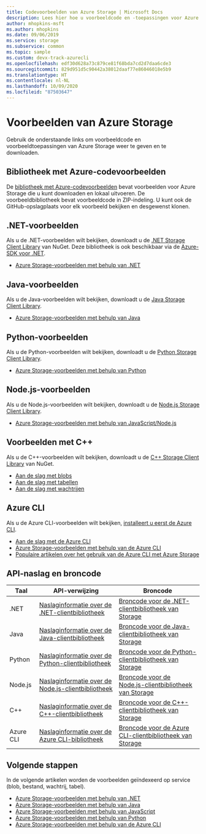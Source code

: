 ```yaml
---
title: Codevoorbeelden van Azure Storage | Microsoft Docs
description: Lees hier hoe u voorbeeldcode en -toepassingen voor Azure Storage kunt weergeven, downloaden en uitvoeren. Ga aan de slag met voorbeelden voor blobs, wachtrijen, tabellen en bestanden, met behulp van de clientbibliotheken van Storage voor .NET, Java, Python, Node.js, Azure CLI en C++.
author: mhopkins-msft
ms.author: mhopkins
ms.date: 09/06/2019
ms.service: storage
ms.subservice: common
ms.topic: sample
ms.custom: devx-track-azurecli
ms.openlocfilehash: edf30d628a73c879ce81f68bda7cd2d7daa6cde3
ms.sourcegitcommit: 829d951d5c90442a38012daaf77e86046018e5b9
ms.translationtype: HT
ms.contentlocale: nl-NL
ms.lasthandoff: 10/09/2020
ms.locfileid: "87503647"
---
```

# <a name="azure-storage-samples"></a>Voorbeelden van Azure Storage

Gebruik de onderstaande links om voorbeeldcode en voorbeeldtoepassingen van Azure Storage weer te geven en te downloaden.

## <a name="azure-code-samples-library"></a>Bibliotheek met Azure-codevoorbeelden

De [bibliotheek met Azure-codevoorbeelden](https://azure.microsoft.com/documentation/samples/?service=storage) bevat voorbeelden voor Azure Storage die u kunt downloaden en lokaal uitvoeren. De voorbeeldbibliotheek bevat voorbeeldcode in ZIP-indeling. U kunt ook de GitHub-opslagplaats voor elk voorbeeld bekijken en desgewenst klonen.

## <a name="net-samples"></a>.NET-voorbeelden

Als u de .NET-voorbeelden wilt bekijken, downloadt u de [.NET Storage Client Library](https://www.nuget.org/packages/WindowsAzure.Storage/) van NuGet. Deze bibliotheek is ook beschikbaar via de [Azure-SDK voor .NET](https://azure.microsoft.com/downloads/).

* [Azure Storage-voorbeelden met behulp van .NET](storage-samples-dotnet.md)

## <a name="java-samples"></a>Java-voorbeelden

Als u de Java-voorbeelden wilt bekijken, downloadt u de [Java Storage Client Library](https://github.com/azure/azure-storage-java).

* [Azure Storage-voorbeelden met behulp van Java](storage-samples-java.md)

## <a name="python-samples"></a>Python-voorbeelden

Als u de Python-voorbeelden wilt bekijken, downloadt u de [Python Storage Client Library](https://github.com/azure/azure-storage-python).

* [Azure Storage-voorbeelden met behulp van Python](storage-samples-python.md)

## <a name="nodejs-samples"></a>Node.js-voorbeelden

Als u de Node.js-voorbeelden wilt bekijken, downloadt u de [Node.js Storage Client Library](https://github.com/Azure/azure-storage-node).

* [Azure Storage-voorbeelden met behulp van JavaScript/Node.js](storage-samples-javascript.md)

## <a name="c-samples"></a>Voorbeelden met C++

Als u de C++-voorbeelden wilt bekijken, downloadt u de [C++ Storage Client Library](https://www.nuget.org/packages/wastorage/) van NuGet.

* [Aan de slag met blobs](https://github.com/Azure/azure-storage-cpp/tree/master/Microsoft.WindowsAzure.Storage/samples/BlobsGettingStarted.cpp)
* [Aan de slag met tabellen](https://github.com/Azure/azure-storage-cpp/tree/master/Microsoft.WindowsAzure.Storage/samples/TablesGettingStarted.cpp)
* [Aan de slag met wachtrijen](https://github.com/Azure/azure-storage-cpp/tree/master/Microsoft.WindowsAzure.Storage/samples/QueuesGettingStarted.cpp)

## <a name="azure-cli"></a>Azure CLI

Als u de Azure CLI-voorbeelden wilt bekijken, [installeert u eerst de Azure CLI](/cli/azure/install-azure-cli).

* [Aan de slag met de Azure CLI](/cli/azure/get-started-with-azure-cli)
* [Azure Storage-voorbeelden met behulp van de Azure CLI](/azure/storage/blobs/storage-samples-blobs-cli)
* [Populaire artikelen over het gebruik van de Azure CLI met Azure Storage](/cli/azure/popular-articles-using-the-azure-cli#storage)

## <a name="api-reference-and-source-code"></a>API-naslag en broncode

| Taal | API-verwijzing | Broncode |
|----------|---------------|-------------|
| .NET | [Naslaginformatie over de .NET-clientbibliotheek](https://docs.microsoft.com/dotnet/api/overview/azure/storage) | [Broncode voor de .NET-clientbibliotheek van Storage](https://github.com/Azure/azure-storage-net) |
| Java | [Naslaginformatie over de Java-clientbibliotheek](https://docs.microsoft.com/java/api/overview/azure/storage) | [Broncode voor de Java-clientbibliotheek van Storage](https://github.com/azure/azure-storage-java) |
| Python | [Naslaginformatie over de Python-clientbibliotheek](https://azure-storage.readthedocs.io/) | [Broncode voor de Python-clientbibliotheek van Storage](https://github.com/Azure/azure-storage-python) |
| Node.js | [Naslaginformatie over de Node.js-clientbibliotheek](https://azure.github.io/azure-storage-node) | [Broncode voor de Node.js-clientbibliotheek van Storage](https://github.com/Azure/azure-storage-node) |
| C++ | [Naslaginformatie over de C++-clientbibliotheek](https://azure.github.io/azure-storage-cpp/) | [Broncode voor de C++-clientbibliotheek van Storage](https://github.com/Azure/azure-storage-cpp)|
| Azure CLI | [Naslaginformatie over de Azure CLI-bibliotheek](/cli/azure/storage) | [Broncode voor de Azure CLI-clientbibliotheek van Storage](https://github.com/Azure-Samples/azure-cli-samples/tree/master/storage)

## <a name="next-steps"></a>Volgende stappen

In de volgende artikelen worden de voorbeelden geïndexeerd op service (blob, bestand, wachtrij, tabel).

* [Azure Storage-voorbeelden met behulp van .NET](storage-samples-dotnet.md)
* [Azure Storage-voorbeelden met behulp van Java](storage-samples-java.md)
* [Azure Storage-voorbeelden met behulp van JavaScript](storage-samples-javascript.md)
* [Azure Storage-voorbeelden met behulp van Python](storage-samples-python.md)
* [Azure Storage-voorbeelden met behulp van de Azure CLI](/azure/storage/blobs/storage-samples-blobs-cli)
